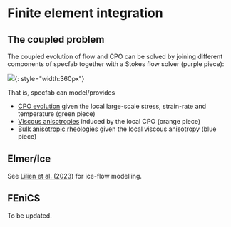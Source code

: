 # Finite element integration

## The coupled problem 

The coupled evolution of flow and CPO can be solved by joining different components of specfab together with a Stokes flow solver (purple piece):

![](https://raw.githubusercontent.com/nicholasmr/specfab/main/images/jigsaw/jigsaw01.png#center){: style="width:360px"}

That is, specfab can model/provides

* [CPO evolution](cpo-dynamics-tranisotropic.md) given the local large-scale stress, strain-rate and temperature (green piece)
* [Viscous anisotropies](enhancements-strainrate.md) induced by the local CPO (orange piece)
* [Bulk anisotropic rheologies](constitutive-viscoplastic.md) given the local viscous anisotropy (blue piece)

## Elmer/Ice

See [Lilien et al. (2023)](https://doi.org/10.1017/jog.2023.78) for ice-flow modelling.

## FEniCS

To be updated.	


<!--
## Icepack

To be updated.	

## Úa

To be updated.	

-->


